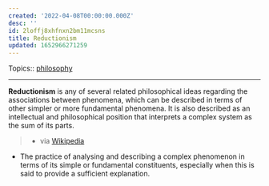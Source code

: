 ```yaml
---
created: '2022-04-08T00:00:00.000Z'
desc: ''
id: 2loffj8xhfnxn2bm11mcsns
title: Reductionism
updated: 1652966271259
---
```

   
Topics::  [philosophy](../topics/philosophy.md)   
   
   
---   
   
**Reductionism** is any of several related philosophical ideas regarding the associations between phenomena, which can be described in terms of other simpler or more fundamental phenomena. It is also described as an intellectual and philosophical position that interprets a complex system as the sum of its parts.   
   
> - via [Wikipedia](https://en.wikipedia.org/wiki/Reductionism)   
   
   
- The practice of analysing and describing a complex phenomenon in terms of its simple or fundamental constituents, especially when this is said to provide a sufficient explanation.